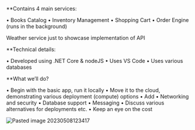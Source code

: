 **Contains 4 main services:

• Books Catalog
• Inventory Management
• Shopping Cart
• Order Engine (runs in the background)

 Weather service just to showcase implementation of API 

**Technical details:

• Developed using .NET Core & nodeJS
• Uses VS Code
• Uses various databases


**What we’ll do?

• Begin with the basic app, run it locally
• Move it to the cloud, demonstrating various deployment (compute) options
• Add 
	• Networking and security
	• Database support
	• Messaging
• Discuss various alternatives for deployments etc.
• Keep an eye on the cost


![Pasted image 20230508123417](https://github.com/irtiash/demo-repo/assets/64924545/a949a624-0786-4dbc-8c4f-e4d43063c6d6)
